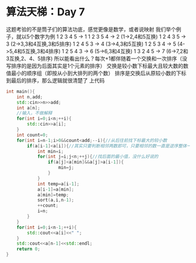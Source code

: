 # 算法天梯：Day 7
这题考验的不是筒子们的算法功底，感觉更像是数学，或者说映射
我们举个例子，就以5个数字为例
1 2 3 4 5 -> 1
1 2 3 5 4 -> 2 (1->2,4和5互换)
1 2 4 3 5 -> 3 (2->3,3和4互换,3和5排序)
1 2 4 5 3 -> 4 (3->4,3和5互换)
1 2 5 3 4 -> 5 (4->5,4和5互换,3和4排序)
1 2 5 4 3 -> 6 (5->6,3和4互换)
1 3 2 4 5 -> 7 (6->7,2和3互换,2、4、5排序)
所以能看出什么？每次+1都伴随着一个交换和一次排序（没写排序的是因为后面其实是1个元素的排序）
交换是较小数下标最大且较大数的数值最小的顺序组（即按从小到大排列的两个数）
排序是交换后从原较小数的下标到最后的排序，那么逻辑就很清楚了
上代码
```c++
int main(){
    int n,add;
    std::cin>>n>>add;
    int a[n];
    //输入，不做解释
    for(int i=0;i<n;++i){
        std::cin>>a[i];
    }
    int count=0;
    for(int i=n-1;i>0&&count<add;--i){//从后往前找下标最大的较小数
        if(a[i-1]<a[i]){//其实只要判断相邻两数即可，只要相邻的数一直是逆序整体一定逆序
            int min=i;
            for(int j=i;j<n;++j){//找后面的最小值，没什么好说的
                if(a[j]<a[min]&&a[j]>a[i-1]){
                    min=j;
                }
            }
            int temp=a[i-1];
            a[i-1]=a[min];
            a[min]=temp;
            sort(a,i,n-1);
            ++count;
            i=n;
        }
    }
    for(int i=0;i<n-1;++i){
        std::cout<<a[i]<<" ";
    }
    std::cout<<a[n-1]<<std::endl;
    return 0;
}
